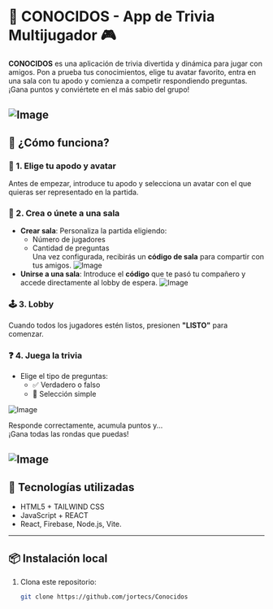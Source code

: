 # 🎉 CONOCIDOS - App de Trivia Multijugador 🎮

**CONOCIDOS** es una aplicación de trivia divertida y dinámica para jugar con amigos. Pon a prueba tus conocimientos, elige tu avatar favorito, entra en una sala con tu apodo y comienza a competir respondiendo preguntas. ¡Gana puntos y conviértete en el más sabio del grupo!

![Image](https://github.com/user-attachments/assets/b9c20e30-b54a-4d88-8dbc-7717df35ad30)
---

## 🚀 ¿Cómo funciona?

### 👤 1. Elige tu apodo y avatar
Antes de empezar, introduce tu apodo y selecciona un avatar con el que quieras ser representado en la partida.

### 🎲 2. Crea o únete a una sala
- **Crear sala**: Personaliza la partida eligiendo:
  - Número de jugadores
  - Cantidad de preguntas  
  Una vez configurada, recibirás un **código de sala** para compartir con tus amigos.
  ![Image](https://github.com/user-attachments/assets/cc677ae6-6b02-4c5c-80bb-fd818ec94353)
- **Unirse a una sala**: Introduce el **código** que te pasó tu compañero y accede directamente al lobby de espera.
![Image](https://github.com/user-attachments/assets/5443a4c0-3eae-44fe-9767-b8c0f20556d6)
### 🕹️ 3. Lobby
Cuando todos los jugadores estén listos, presionen **"LISTO"** para comenzar.

### ❓ 4. Juega la trivia
- Elige el tipo de preguntas:
  - ✅ Verdadero o falso
  - 🔘 Selección simple

![Image](https://github.com/user-attachments/assets/febdca50-6d16-422d-babe-1fece2ba9544)



Responde correctamente, acumula puntos y...  
¡Gana todas las rondas que puedas!

![Image](https://github.com/user-attachments/assets/1e91dc40-5724-4a04-a095-fb7e07992578)
---

## 🧱 Tecnologías utilizadas
- HTML5 + TAILWIND CSS
- JavaScript + REACT
- React, Firebase, Node.js, Vite.
---

## 📦 Instalación local

1. Clona este repositorio:
   ```bash
   git clone https://github.com/jortecs/Conocidos
